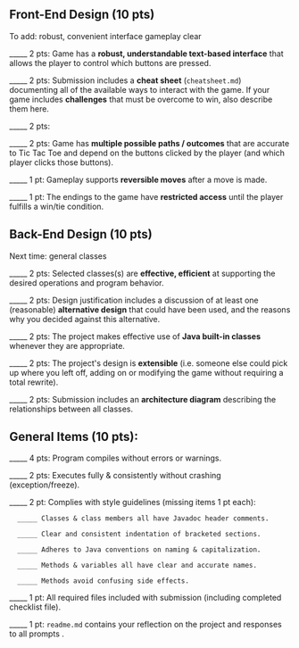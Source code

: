 ## Front-End Design (10 pts)

To add:
robust, convenient interface
gameplay clear

_____ 2 pts: Game has a **robust, understandable text-based interface** that allows the player to control which buttons are pressed.

_____ 2 pts: Submission includes a **cheat sheet** (`cheatsheet.md`) documenting all of the available ways to interact with the game.  If your game includes **challenges** that must be overcome to win, also describe them here.

_____ 2 pts: 

_____ 2 pts: Game has **multiple possible paths / outcomes** that are accurate to Tic Tac Toe and depend on the buttons clicked by the player (and which player clicks those buttons).

_____ 1 pt: Gameplay supports **reversible moves** after a move is made.

_____ 1 pt: The endings to the game have **restricted access** until the player fulfills a win/tie condition.


## Back-End Design (10 pts)

Next time:  general classes

_____ 2 pts: Selected classes(s) are **effective, efficient** at supporting the desired operations and program behavior.

_____ 2 pts: Design justification includes a discussion of at least one (reasonable) **alternative design** that could have been used, and the reasons why you decided against this alternative.

_____ 2 pts: The project makes effective use of **Java built-in classes** whenever they are appropriate.

_____ 2 pts: The project's design is **extensible** (i.e. someone else could pick up where you left off, adding on or modifying the game without requiring a total rewrite).

_____ 2 pts: Submission includes an **architecture diagram** describing the relationships between all classes.


## General Items (10 pts):
_____ 4 pts: Program compiles without errors or warnings.

_____ 2 pts: Executes fully & consistently without crashing (exception/freeze).

_____ 2 pt: Complies with style guidelines (missing items 1 pt each):

      _____ Classes & class members all have Javadoc header comments.

      _____ Clear and consistent indentation of bracketed sections.

      _____ Adheres to Java conventions on naming & capitalization.

      _____ Methods & variables all have clear and accurate names.

      _____ Methods avoid confusing side effects.

_____ 1 pt: All required files included with submission (including completed checklist file).

_____ 1 pt: `readme.md` contains your reflection on the project and responses to all prompts .

